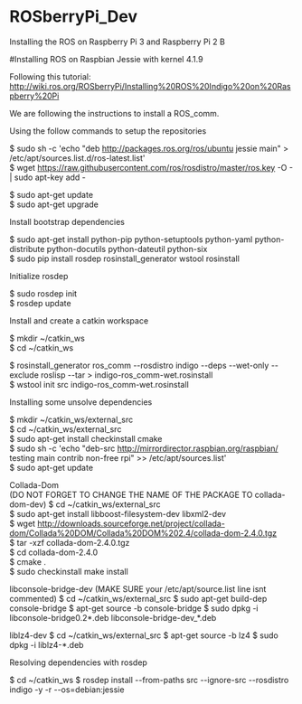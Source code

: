 # ROSberryPi_Dev

Installing the ROS on Raspberry Pi 3 and Raspberry Pi 2 B   

#Installing ROS on Raspbian Jessie with kernel 4.1.9   

Following this tutorial: http://wiki.ros.org/ROSberryPi/Installing%20ROS%20Indigo%20on%20Raspberry%20Pi   

We are following the instructions to install a ROS_comm.
   
Using the follow commands to setup the repositories   
   
$ sudo sh -c 'echo "deb http://packages.ros.org/ros/ubuntu jessie main" > /etc/apt/sources.list.d/ros-latest.list'   
$ wget https://raw.githubusercontent.com/ros/rosdistro/master/ros.key -O - | sudo apt-key add -   

$ sudo apt-get update   
$ sudo apt-get upgrade   

Install bootstrap dependencies   

$ sudo apt-get install python-pip python-setuptools python-yaml python-distribute python-docutils python-dateutil python-six   
$ sudo pip install rosdep rosinstall_generator wstool rosinstall   

Initialize rosdep   

$ sudo rosdep init   
$ rosdep update   

Install and create a catkin workspace   

$ mkdir ~/catkin_ws   
$ cd ~/catkin_ws   

$ rosinstall_generator ros_comm --rosdistro indigo --deps --wet-only --exclude roslisp --tar > indigo-ros_comm-wet.rosinstall   
$ wstool init src indigo-ros_comm-wet.rosinstall    

Installing some unsolve dependencies

$ mkdir ~/catkin_ws/external_src      
$ cd ~/catkin_ws/external_src   
$ sudo apt-get install checkinstall cmake   
$ sudo sh -c 'echo "deb-src http://mirrordirector.raspbian.org/raspbian/ testing main contrib non-free rpi" >> /etc/apt/sources.list'   
$ sudo apt-get update   

Collada-Dom   
(DO NOT FORGET TO CHANGE THE NAME OF THE PACKAGE TO collada-dom-dev)
$ cd ~/catkin_ws/external_src      
$ sudo apt-get install libboost-filesystem-dev libxml2-dev   
$ wget http://downloads.sourceforge.net/project/collada-dom/Collada%20DOM/Collada%20DOM%202.4/collada-dom-2.4.0.tgz   
$ tar -xzf collada-dom-2.4.0.tgz   
$ cd collada-dom-2.4.0   
$ cmake .   
$ sudo checkinstall make install   


libconsole-bridge-dev
(MAKE SURE your /etc/apt/source.list line isnt commented)
$ cd ~/catkin_ws/external_src
$ sudo apt-get build-dep console-bridge
$ apt-get source -b console-bridge
$ sudo dpkg -i libconsole-bridge0.2*.deb libconsole-bridge-dev_*.deb

liblz4-dev
$ cd ~/catkin_ws/external_src
$ apt-get source -b lz4
$ sudo dpkg -i liblz4-*.deb

Resolving dependencies with rosdep

$ cd ~/catkin_ws
$ rosdep install --from-paths src --ignore-src --rosdistro indigo -y -r --os=debian:jessie

